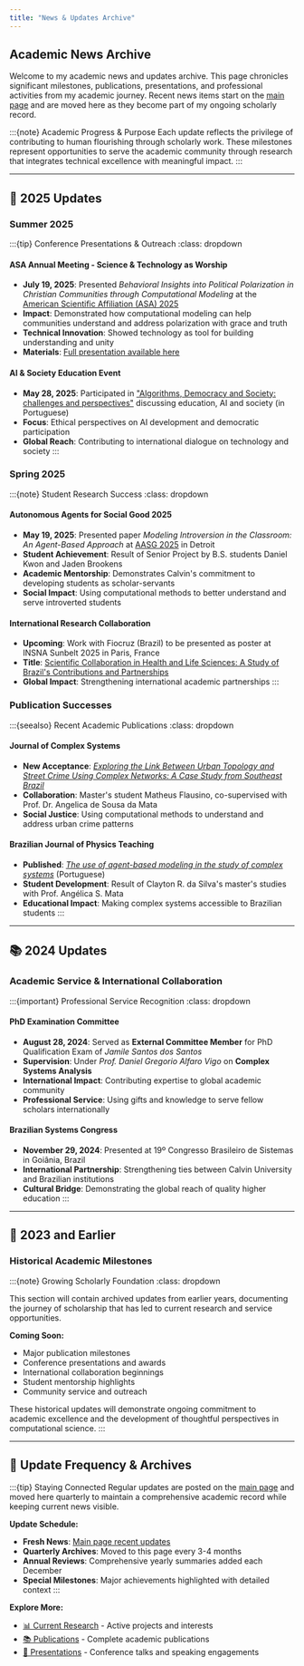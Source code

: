 ```yaml
---
title: "News & Updates Archive"
---
```


## Academic News Archive

Welcome to my academic news and updates archive. This page chronicles significant milestones, publications, presentations, and professional activities from my academic journey. Recent news items start on the [main page](index.md) and are moved here as they become part of my ongoing scholarly record.

:::{note} Academic Progress & Purpose
Each update reflects the privilege of contributing to human flourishing through scholarly work. These milestones represent opportunities to serve the academic community through research that integrates technical excellence with meaningful impact.
:::

---

## 🎉 2025 Updates

### Summer 2025

:::{tip} Conference Presentations & Outreach
:class: dropdown

#### ASA Annual Meeting - Science & Technology as Worship

- **July 19, 2025**: Presented *Behavioral Insights into Political Polarization in Christian Communities through Computational Modeling* at the [American Scientific Affiliation (ASA) 2025](https://network.asa3.org/mpage/ASA2025)
- **Impact**: Demonstrated how computational modeling can help communities understand and address polarization with grace and truth
- **Technical Innovation**: Showed technology as tool for building understanding and unity
- **Materials**: [Full presentation available here](https://ericaraujo.com/presentations/2025/ASA/presentation.html)

#### AI & Society Education Event

- **May 28, 2025**: Participated in ["Algorithms, Democracy and Society: challenges and perspectives"](https://algoritmosesociedade.inf.ufg.br/#inicio) discussing education, AI and society (in Portuguese)
- **Focus**: Ethical perspectives on AI development and democratic participation
- **Global Reach**: Contributing to international dialogue on technology and society
:::

### Spring 2025

:::{note} Student Research Success
:class: dropdown

#### Autonomous Agents for Social Good 2025

- **May 19, 2025**: Presented paper *Modeling Introversion in the Classroom: An Agent-Based Approach* at [AASG 2025](https://panosd.eu/aasg2025/call/) in Detroit
- **Student Achievement**: Result of Senior Project by B.S. students Daniel Kwon and Jaden Brookens
- **Academic Mentorship**: Demonstrates Calvin's commitment to developing students as scholar-servants
- **Social Impact**: Using computational methods to better understand and serve introverted students

#### International Research Collaboration

- **Upcoming**: Work with Fiocruz (Brazil) to be presented as poster at INSNA Sunbelt 2025 in Paris, France
- **Title**: [Scientific Collaboration in Health and Life Sciences: A Study of Brazil's Contributions and Partnerships](https://www.conftool.pro/sunbelt2025/index.php?page=browseSessions&form_session=196#paperID891)
- **Global Impact**: Strengthening international academic partnerships
:::

### Publication Successes

:::{seealso} Recent Academic Publications
:class: dropdown

#### Journal of Complex Systems

- **New Acceptance**: [*Exploring the Link Between Urban Topology and Street Crime Using Complex Networks: A Case Study from Southeast Brazil*](https://doi.org/10.1093/comnet/cnaf016)
- **Collaboration**: Master's student Matheus Flausino, co-supervised with Prof. Dr. Angelica de Sousa da Mata
- **Social Justice**: Using computational methods to understand and address urban crime patterns

#### Brazilian Journal of Physics Teaching

- **Published**: [*The use of agent-based modeling in the study of complex systems*](https://doi.org/10.1590/1806-9126-RBEF-2024-0464) (Portuguese)
- **Student Development**: Result of Clayton R. da Silva's master's studies with Prof. Angélica S. Mata
- **Educational Impact**: Making complex systems accessible to Brazilian students
:::

---

## 📚 2024 Updates

### Academic Service & International Collaboration

:::{important} Professional Service Recognition
:class: dropdown

#### PhD Examination Committee

- **August 28, 2024**: Served as **External Committee Member** for PhD Qualification Exam of *Jamile Santos dos Santos*
- **Supervision**: Under *Prof. Daniel Gregorio Alfaro Vigo* on **Complex Systems Analysis**
- **International Impact**: Contributing expertise to global academic community
- **Professional Service**: Using gifts and knowledge to serve fellow scholars internationally

#### Brazilian Systems Congress

- **November 29, 2024**: Presented at 19º Congresso Brasileiro de Sistemas in Goiânia, Brazil
- **International Partnership**: Strengthening ties between Calvin University and Brazilian institutions
- **Cultural Bridge**: Demonstrating the global reach of quality higher education
:::

---

## 📅 2023 and Earlier

### Historical Academic Milestones

:::{note} Growing Scholarly Foundation
:class: dropdown

This section will contain archived updates from earlier years, documenting the journey of scholarship that has led to current research and service opportunities.

**Coming Soon:**

- Major publication milestones
- Conference presentations and awards
- International collaboration beginnings
- Student mentorship highlights
- Community service and outreach

These historical updates will demonstrate ongoing commitment to academic excellence and the development of thoughtful perspectives in computational science.
:::

---

## 🔄 Update Frequency & Archives

:::{tip} Staying Connected
Regular updates are posted on the [main page](index.md) and moved here quarterly to maintain a comprehensive academic record while keeping current news visible.

**Update Schedule:**

- **Fresh News**: [Main page recent updates](index.md)
- **Quarterly Archives**: Moved to this page every 3-4 months
- **Annual Reviews**: Comprehensive yearly summaries added each December
- **Special Milestones**: Major achievements highlighted with detailed context
:::

**Explore More:**

- [📊 Current Research](index.md) - Active projects and interests
- [📚 Publications](publications.md) - Complete academic publications
- [🎤 Presentations](presentations.md) - Conference talks and speaking engagements
